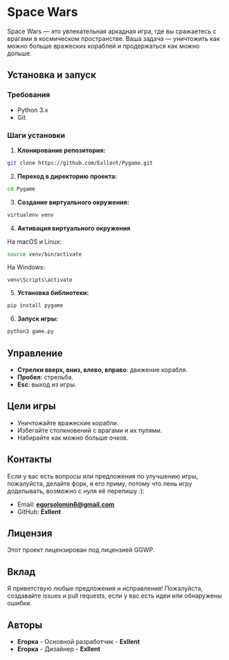 # Space Wars

Space Wars — это увлекательная аркадная игра, где вы сражаетесь с врагами в космическом пространстве. Ваша задача — уничтожить как можно больше вражеских кораблей и продержаться как можно дольше.

## Установка и запуск

### Требования
- Python 3.x
- Git

### Шаги установки

1. **Клонирование репозитория:**

```bash
git clone https://github.com/Exllent/Pygame.git
```

2. **Переход в директорию проекта:**

```bash
cd Pygame
```

3. **Создание виртуального окружения:**

```bash
virtualenv venv
```

4. **Активация виртуального окружения**

На macOS и Linux:
```bash
source venv/bin/activate
```

На Windows:
```
venv\Scripts\activate
```

5. **Установка библиотеки:**

```bash
pip install pygame
```


6. **Запуск игры:**

```bash
python3 game.py
```


## Управление

- **Стрелки вверх, вниз, влево, вправо**: движение корабля.
- **Пробел**: стрельба.
- **Esc**: выход из игры.

## Цели игры
- Уничтожайте вражеские корабли.
- Избегайте столкновений с врагами и их пулями.
- Набирайте как можно больше очков.

## Контакты
Если у вас есть вопросы или предложения по улучшению игры, пожалуйста, делайте форк, я его приму, потому что лень игру доделывать, возможно с нуля её перепишу :):

- Email: **egorsolomin6@gmail.com**
- GitHub: **Exllent**

## Лицензия
Этот проект лицензирован под лицензией GGWP.

## Вклад
Я приветствую любые предложения и исправления! Пожалуйста, создавайте issues и pull requests, если у вас есть идеи или обнаружены ошибки.

## Авторы
- **Егорка** - Основной разработчик - **Exllent**
- **Егорка** - Дизайнер - **Exllent**
